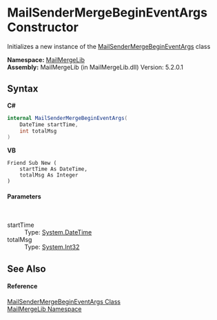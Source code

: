 # MailSenderMergeBeginEventArgs Constructor 
 

Initializes a new instance of the <a href="36b67c20-03d8-2d40-45a1-3d8609fdb28a">MailSenderMergeBeginEventArgs</a> class

**Namespace:**&nbsp;<a href="31c6ebbe-d683-7561-7308-5a5ee1f76bf5">MailMergeLib</a><br />**Assembly:**&nbsp;MailMergeLib (in MailMergeLib.dll) Version: 5.2.0.1

## Syntax

**C#**<br />
``` C#
internal MailSenderMergeBeginEventArgs(
	DateTime startTime,
	int totalMsg
)
```

**VB**<br />
``` VB
Friend Sub New ( 
	startTime As DateTime,
	totalMsg As Integer
)
```


#### Parameters
&nbsp;<dl><dt>startTime</dt><dd>Type: <a href="http://msdn2.microsoft.com/en-us/library/03ybds8y" target="_blank">System.DateTime</a><br /></dd><dt>totalMsg</dt><dd>Type: <a href="http://msdn2.microsoft.com/en-us/library/td2s409d" target="_blank">System.Int32</a><br /></dd></dl>

## See Also


#### Reference
<a href="36b67c20-03d8-2d40-45a1-3d8609fdb28a">MailSenderMergeBeginEventArgs Class</a><br /><a href="31c6ebbe-d683-7561-7308-5a5ee1f76bf5">MailMergeLib Namespace</a><br />